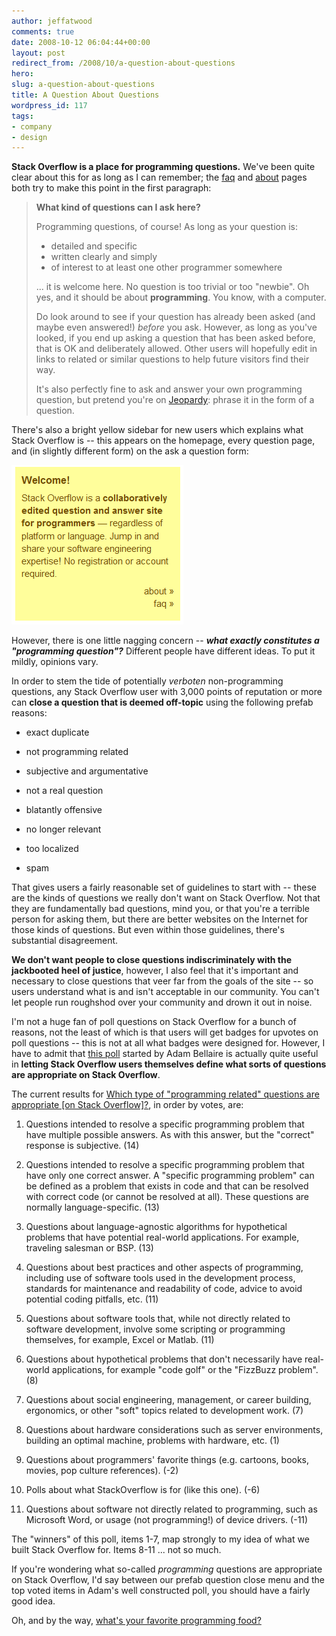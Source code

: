```yaml
---
author: jeffatwood
comments: true
date: 2008-10-12 06:04:44+00:00
layout: post
redirect_from: /2008/10/a-question-about-questions
hero: 
slug: a-question-about-questions
title: A Question About Questions
wordpress_id: 117
tags:
- company
- design
---
```



**Stack Overflow is a place for programming questions.** We've been quite clear about this for as long as I can remember; the [faq](http://stackoverflow.com/faq) and [about](http://stackoverflow.com/about) pages both try to make this point in the first paragraph:





> **What kind of questions can I ask here?**
>
> Programming questions, of course! As long as your question is:
>
>   * detailed and specific
>   * written clearly and simply
>   * of interest to at least one other programmer somewhere
>
> ... it is welcome here. No question is too trivial or too "newbie". Oh yes, and it should be about **programming**. You know, with a computer.
>
>
> Do look around to see if your question has already been asked (and maybe even answered!) _before_ you ask. However, as long as you've looked, if you end up asking a question that has been asked before, that is OK and deliberately allowed. Other users will hopefully edit in links to related or similar questions to help future visitors find their way.
>
> It's also perfectly fine to ask and answer your own programming question, but pretend you're on [Jeopardy](http://en.wikipedia.org/wiki/Jeopardy!): phrase it in the form of a question.






There's also a bright yellow sidebar for new users which explains what Stack Overflow is -- this appears on the homepage, every question page, and (in slightly different form) on the ask a question form:



![stack-overflow-welcome-sidebar](/images/wordpress/stack-overflow-welcome-sidebar.png)



However, there is one little nagging concern -- **_what exactly constitutes a "programming question"?_** Different people have different ideas. To put it mildly, opinions vary.



In order to stem the tide of potentially _verboten_ non-programming questions, any Stack Overflow user with 3,000 points of reputation or more can **close a question that is deemed off-topic** using the following prefab reasons:







  * exact duplicate

  * not programming related

  * subjective and argumentative

  * not a real question

  * blatantly offensive

  * no longer relevant

  * too localized

  * spam




That gives users a fairly reasonable set of guidelines to start with -- these are the kinds of questions we really don't want on Stack Overflow. Not that they are fundamentally bad questions, mind you, or that you're a terrible person for asking them, but there are better websites on the Internet for those kinds of questions. But even within those guidelines, there's substantial disagreement. 



**We don't want people to close questions indiscriminately with the jackbooted heel of justice**, however, I also feel that it's important and necessary to close questions that veer far from the goals of the site -- so users understand what is and isn't acceptable in our community. You can't let people run roughshod over your community and drown it out in noise.



I'm not a huge fan of poll questions on Stack Overflow for a bunch of reasons, not the least of which is that users will get badges for upvotes on poll questions -- this is not at all what badges were designed for. However, I have to admit that [this poll](http://stackoverflow.com/questions/182833/poll-which-types-of-programming-related-questions-are-appropriate) started by Adam Bellaire is actually quite useful in **letting Stack Overflow users themselves define what sorts of questions are appropriate on Stack Overflow**.



The current results for [Which type of "programming related" questions are appropriate [on Stack Overflow]?](http://stackoverflow.com/questions/182833/poll-which-types-of-programming-related-questions-are-appropriate), in order by votes, are:







  1. Questions intended to resolve a specific programming problem that have multiple possible answers. As with this answer, but the "correct" response is subjective. (14)

  2. Questions intended to resolve a specific programming problem that have only one correct answer. A "specific programming problem" can be defined as a problem that exists in code and that can be resolved with correct code (or cannot be resolved at all). These questions are normally language-specific. (13)

  3. Questions about language-agnostic algorithms for hypothetical problems that have potential real-world applications. For example, traveling salesman or BSP. (13)

  4. Questions about best practices and other aspects of programming, including use of software tools used in the development process, standards for maintenance and readability of code, advice to avoid potential coding pitfalls, etc. (11)

  5. Questions about software tools that, while not directly related to software development, involve some scripting or programming themselves, for example, Excel or Matlab. (11)

  6. Questions about hypothetical problems that don't necessarily have real-world applications, for example "code golf" or the "FizzBuzz problem". (8)

  7. Questions about social engineering, management, or career building, ergonomics, or other "soft" topics related to development work. (7)

  8. Questions about hardware considerations such as server environments, building an optimal machine, problems with hardware, etc. (1)

  9. Questions about programmers' favorite things (e.g. cartoons, books, movies, pop culture references). (-2)

  10. Polls about what StackOverflow is for (like this one). (-6)

  11. Questions about software not directly related to programming, such as Microsoft Word, or usage (not programming!) of device drivers. (-11)




The "winners" of this poll, items 1-7, map strongly to my idea of what we built Stack Overflow for. Items 8-11 ... not so much.



If you're wondering what so-called _programming_ questions are appropriate on Stack Overflow, I'd say between our prefab question close menu and the top voted items in Adam's well constructed poll, you should have a fairly good idea.



Oh, and by the way, [what's your favorite programming food?](http://stackoverflow.com/questions/92257/programmers-food)

